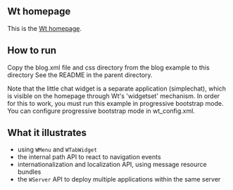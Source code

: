 Wt homepage
-----------

This is the [Wt homepage](http://www.webtoolkit.eu/wt).

How to run
----------

Copy the blog.xml file and css directory from the blog example to this directory
See the README in the parent directory.

Note that the little chat widget is a separate application (simplechat), which
is visible on the homepage through Wt's 'widgetset' mechanism. In order for
this to work, you must run this example in progressive bootstrap mode. You
can configure progressive bootstrap mode in wt_config.xml.

What it illustrates
-------------------

- using `WMenu` and `WTabWidget`
- the internal path API to react to navigation events
- internationalization and localization API, using message resource bundles
- the `WServer` API to deploy multiple applications within the same server
